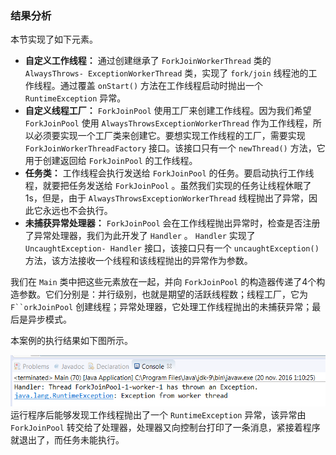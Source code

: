 ### 结果分析

本节实现了如下元素。

+ **自定义工作线程：** 通过创建继承了 `ForkJoinWorkerThread` 类的 `AlwaysThrows- ExceptionWorkerThread` 类，实现了 `fork/join` 线程池的工作线程。通过覆盖 `onStart()` 方法在工作线程启动时抛出一个 `RuntimeException` 异常。
+ **自定义线程工厂：**  `ForkJoinPool` 使用工厂来创建工作线程。因为我们希望 `ForkJoinPool` 使用 `AlwaysThrowsExceptionWorkerThread` 作为工作线程，所以必须要实现一个工厂类来创建它。要想实现工作线程的工厂，需要实现 `ForkJoinWorkerThreadFactory` 接口。该接口只有一个 `newThread()` 方法，它用于创建返回给 `ForkJoinPool` 的工作线程。
+ **任务类：** 工作线程会执行发送给 `ForkJoinPool` 的任务。要启动执行工作线程，就要把任务发送给 `ForkJoinPool` 。虽然我们实现的任务让线程休眠了1s，但是，由于 `AlwaysThrowsExceptionWorkerThread` 线程抛出了异常，因此它永远也不会执行。
+ **未捕获异常处理器：**  `ForkJoinPool` 会在工作线程抛出异常时，检查是否注册了异常处理器，我们为此开发了 `Handler` 。 `Handler` 实现了 `UncaughtException- Handler` 接口，该接口只有一个 `uncaughtException()` 方法，该方法接收一个线程和该线程抛出的异常作为参数。

我们在 `Main` 类中把这些元素放在一起，并向 `ForkJoinPool` 的构造器传递了4个构造参数。它们分别是：并行级别，也就是期望的活跃线程数；线程工厂，它为 `F``orkJoinPool` 创建线程；异常处理器，它处理工作线程抛出的未捕获异常；最后是异步模式。

本案例的执行结果如下图所示。

![88.png](../images/88.png)
运行程序后能够发现工作线程抛出了一个 `RuntimeException` 异常，该异常由 `ForkJoinPool` 转交给了处理器，处理器又向控制台打印了一条消息，紧接着程序就退出了，而任务未能执行。

